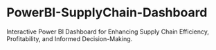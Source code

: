 # PowerBI-SupplyChain-Dashboard
Interactive Power BI Dashboard for Enhancing Supply Chain Efficiency, Profitability, and Informed Decision-Making.

